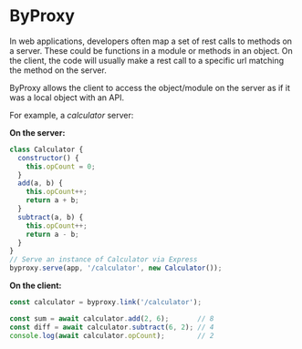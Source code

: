 # ByProxy

In web applications, developers often map a set of rest calls to methods on a server. These could be functions in a module or methods in an object. On the client, the code will usually make a rest call to a specific url matching the method on the server. 

ByProxy allows the client to access the object/module on the server as if it was a local object with an API. 

For example, a *calculator* server:

**On the server:**
```javascript
class Calculator {
  constructor() {
    this.opCount = 0;
  }
  add(a, b) {
    this.opCount++;
    return a + b;
  }
  subtract(a, b) {
    this.opCount++;
    return a - b;
  }
}
// Serve an instance of Calculator via Express
byproxy.serve(app, '/calculator', new Calculator()); 
```

**On the client:**
```javascript
const calculator = byproxy.link('/calculator');

const sum = await calculator.add(2, 6);       // 8
const diff = await calculator.subtract(6, 2); // 4
console.log(await calculator.opCount);        // 2
```
